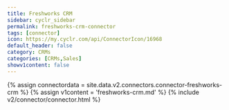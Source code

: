 ```yaml
---
title: Freshworks CRM
sidebar: cyclr_sidebar
permalink: freshworks-crm-connector
tags: [connector]
icon: https://my.cyclr.com/api/ConnectorIcon/16968
default_header: false
category: CRMs
categories: [CRMs,Sales]
showv1content: false
---
```

{% assign connectordata = site.data.v2.connectors.connector-freshworks-crm %}
{% assign v1content = 'freshworks-crm.md' %}
{% include v2/connector/connector.html %}	